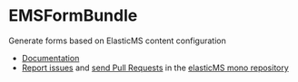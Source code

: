 # EMSFormBundle
Generate forms based on ElasticMS content configuration


* [Documentation](https://ems-project.github.io/#/dev/form-bundle/index.md)
* [Report issues](https://github.com/ems-project/elasticms/issues) and
  [send Pull Requests](https://github.com/ems-project/elasticms/pulls)
  in the [elasticMS mono repository](https://github.com/ems-project/elasticms)

